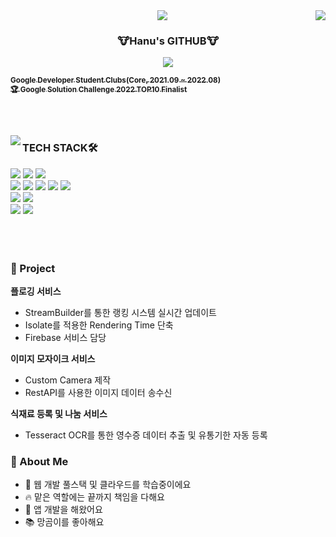 <div align="center">
<img src="https://capsule-render.vercel.app/api?type=waving&color=0:2DB400,100:FFFFFF&height=150">

  <img align="right" src="https://github-readme-stats.vercel.app/api?username=hanuuuuU&show_icons=true&theme=shadow_green"/>

  ### 🐮Hanu's GITHUB🐮

<a href="https://solved.ac/han980514"><img src="http://mazassumnida.wtf/api/mini/generate_badge?boj=han980514"/>


<div align="left">
  
<sub>**Google Developer Student Clubs(Core, 2021.09 ~ 2022.08)**</sub> <br />
<sub>**🏆 Google Solution Challenge 2022 TOP10 Finalist**</sub>

<br />
</div>
</div>

<br />

<img align="left" src="https://github-readme-stats.vercel.app/api/top-langs/?username=hanuuuuU&show_icons=true&layout=compact&theme=shadow_green&langs_count=10"/></a>

<div align="left">

### TECH STACK🛠️
<img src="https://img.shields.io/badge/Flutter-02569B?style=for-the-badge&logo=flutter&logoColor=white">
        <img src="https://img.shields.io/badge/Android-3DDC84?style=for-the-badge&logo=Android&logoColor=white">
        <img src="https://img.shields.io/badge/Swift-F05138?style=for-the-badge&logo=Swift&logoColor=white">
        <br>
        <img src="https://img.shields.io/badge/Dart-0175C2?style=for-the-badge&logo=dart&logoColor=white">
        <img src="https://img.shields.io/badge/Java-007396?style=for-the-badge&logo=Java&logoColor=white">
        <img src="https://img.shields.io/badge/C-00599C?style=for-the-badge&logo=c&logoColor=white">
        <img src="https://img.shields.io/badge/C++-00599C?style=for-the-badge&logo=C%2B%2B&logoColor=white">
        <img src="https://img.shields.io/badge/Python-3776AB?style=for-the-badge&logo=Python&logoColor=white">
        <br>
        <img src="https://img.shields.io/badge/Firebase-FFCA28?style=for-the-badge&logo=Firebase&logoColor=white">
        <img src="https://img.shields.io/badge/Oracle-F80000?style=for-the-badge&logo=Oracle&logoColor=white">
        <br>
        <img src="https://img.shields.io/badge/Zeplin-fdbd39?style=for-the-badge&logo=Zeplin&logoColor=white">
        <img src="https://img.shields.io/badge/Github-181717?style=for-the-badge&logo=Github&logoColor=white">
<br />
<br />
<br />
<br />

### 🚀 Project
**플로깅 서비스**
- StreamBuilder를 통한 랭킹 시스템 실시간 업데이트
- Isolate를 적용한 Rendering Time 단축
- Firebase 서비스 담당

**이미지 모자이크 서비스**
- Custom Camera 제작
- RestAPI를 사용한 이미지 데이터 송수신

**식재료 등록 및 나눔 서비스**
- Tesseract OCR를 통한 영수증 데이터 추출 및 유통기한 자동 등록

### 🙋 About Me
- 🌱 웹 개발 풀스택 및 클라우드를 학습중이에요
- 🔥 맡은 역할에는 끝까지 책임을 다해요
- 💼 앱 개발을 해왔어요
- 📚 망곰이를 좋아해요
<br />
<br /><br /><br />
</div>
